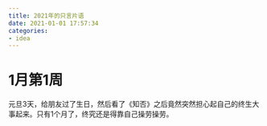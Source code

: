 ```yaml
---
title: 2021年的只言片语
date: 2021-01-01 17:57:34
categories: 
- idea
---
```


# 1月第1周

元旦3天，给朋友过了生日，然后看了《知否》之后竟然突然担心起自己的终生大事起来。只有1个月了，终究还是得靠自己操劳操劳。


